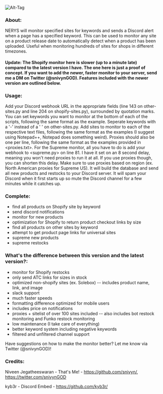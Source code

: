 ![Alt-Tag](https://i.imgur.com/V5ERvU4.png)
### About:
NERYS will monitor specified sites for keywords and sends a Discord alert when a page has a specified keyword. This can be used to monitor any site on a product release date to automatically detect when a product has been uploaded. Useful when monitoring hundreds of sites for shops in different timezones.

#### Update: The Shopify monitor here is slower (up to a minute late) compared to the latest version I have. The one here is just a proof of concept. If you want to add the newer, faster monitor to your server, send me a DM on Twitter (@snivynGOD). Features included with the newer version are outlined below.

### Usage:
Add your Discord webhook URL in the appropriate fields (line 143 on other-sites.py and line 204 on shopify-sites.py), surrounded by quotation marks. You can set keywords you want to monitor at the bottom of each of the scripts, following the same format as the example. Seperate keywords with a '-' instead of a ' ' on other-sites.py. Add sites to monitor to each of the respective text files, following the same format as the examples (I suggest using Notepad++, Notepad does something weird). Proxies should also be one per line, following the same format as the examples provided in <proxies.txt>. For the Supreme monitor, all you have to do is add your webhook to <supreme.py> on line 81. I have it set on an 8 second delay, meaning you won't need proxies to run it at all. If you use proxies though, you can shorten this delay. Make sure to use proxies based on region (ex. North American proxies for Supreme US). It will build the database and send all new products and restocks to your Discord server. It will spam your Discord when it first starts up so mute the Discord channel for a few minutes while it catches up.

### Complete:
- find all products on Shopify site by keyword
- send discord notifications
- monitor for new products
- optimization for Shopify to return product checkout links by size
- find all products on other sites by keyword
- attempt to get product page links for universal sites
- supreme new products
- supreme restocks

### What's the difference between this version and the latest version?:
- monitor for Shopify restocks
- only send ATC links for sizes in stock
- optimized non-shopify sites (ex. Solebox)
-- includes product name, link, and image
- slack support
- much faster speeds
- formatting difference optimized for mobile users
- includes price on notifications
- proxies + sitelist of over 100 sites included
-- also includes bot restock monitoring and Funko restock monitoring
- low maintenance (I take care of everything)
- better keyword system including negative keywords
- filtered and unfiltered channel support

Have suggestions on how to make the monitor better? Let me know via Twitter (@snivynGOD)!

### Credits:
Niveen Jegatheeswaran - That's Me! - https://github.com/snivyn/, https://twitter.com/snivynGOD

kyb3r - Discord Embed - https://github.com/kyb3r/

